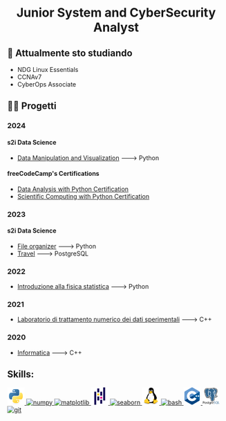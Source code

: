 <h1 align="center">Junior System and CyberSecurity Analyst</h1>


<h2 align="left"> 🌱 Attualmente sto studiando</h2>

- NDG Linux Essentials
- CCNAv7
- CyberOps Associate 

<h2>👨‍💻 Progetti </h2>

<h3>2024</h3>

<h4>s2i Data Science</h4>

- [Data Manipulation and Visualization](https://github.com/ulpati/s2i_datascience/tree/main/data_vis) ---> Python

<h4>freeCodeCamp's Certifications</h4>

- [Data Analysis with Python Certification](https://github.com/ulpati/free_code_camp/tree/main/data_analysis)
- [Scientific Computing with Python Certification](https://github.com/ulpati/free_code_camp/tree/main/scientific_computing)
<h3>2023</h3>

<h4>s2i Data Science</h4>

- [File organizer](https://github.com/ulpati/s2i_datascience/tree/main/file_organizer) ---> Python
- [Travel](https://github.com/ulpati/s2i_datascience/tree/main/psql_travel) ---> PostgreSQL

<h3>2022</h3>

- [Introduzione alla fisica statistica](https://github.com/ulpati/statistical_physics) ---> Python

<h3>2021</h3>

- [Laboratorio di trattamento numerico dei dati sperimentali](https://github.com/ulpati/experimental_data_processing_laboratory) ---> C++

<h3>2020</h3>

- [Informatica](https://github.com/ulpati/computer_science_cplusplus) ---> C++


<h2 align="left">Skills:</h2>
<p align="left"> <a href="https://www.python.org/" target="_blank" rel="noreferrer"> <img src="https://raw.githubusercontent.com/devicons/devicon/master/icons/python/python-original.svg" alt="python" width="40" height="40"/> </a> <a href="https://numpy.org/" target="_blank" rel="noreferrer"> <img src="https://upload.wikimedia.org/wikipedia/commons/thumb/3/31/NumPy_logo_2020.svg/512px-NumPy_logo_2020.svg.png" alt="numpy" width="70" height="40"/> </a> <a href="https://matplotlib.org/" target="_blank" rel="noreferrer"> <img src="https://upload.wikimedia.org/wikipedia/commons/thumb/8/84/Matplotlib_icon.svg/800px-Matplotlib_icon.svg.png" alt="matplotlib" width="40" height="40"/> </a> <a href="https://pandas.pydata.org/" target="_blank" rel="noreferrer"> <img src="https://raw.githubusercontent.com/devicons/devicon/2ae2a900d2f041da66e950e4d48052658d850630/icons/pandas/pandas-original.svg" alt="pandas" width="40" height="40"/> </a> <a href="https://seaborn.pydata.org/" target="_blank" rel="noreferrer"> <img src="https://seaborn.pydata.org/_images/logo-mark-lightbg.svg" alt="seaborn" width="40" height="40"/> </a> <a href="https://www.linux.org/" target="_blank" rel="noreferrer"> <img src="https://raw.githubusercontent.com/devicons/devicon/master/icons/linux/linux-original.svg" alt="linux" width="40" height="40"/> </a> <a href="https://www.gnu.org/software/bash/" target="_blank" rel="noreferrer"> <img src="https://www.vectorlogo.zone/logos/gnu_bash/gnu_bash-icon.svg" alt="bash" width="40" height="40"/> </a> <a href="https://www.w3schools.com/cpp/" target="_blank" rel="noreferrer"> <img src="https://raw.githubusercontent.com/devicons/devicon/master/icons/cplusplus/cplusplus-original.svg" alt="cplusplus" width="40" height="40"/> </a> <a href="https://www.postgresql.org" target="_blank" rel="noreferrer"> <img src="https://raw.githubusercontent.com/devicons/devicon/master/icons/postgresql/postgresql-original-wordmark.svg" alt="postgresql" width="40" height="40"/> </a> <a href="https://git-scm.com/" target="_blank" rel="noreferrer"> <img src="https://www.vectorlogo.zone/logos/git-scm/git-scm-icon.svg" alt="git" width="40" height="40"/> </a> </p>
